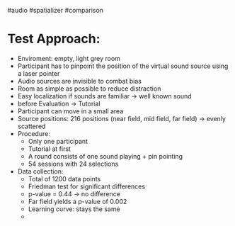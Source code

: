 #audio #spatializer #comparison

# Test Approach:

- Enviroment: empty, light grey room
- Participant has to pinpoint the position of the virtual sound source using a laser pointer
- Audio sources are invisible to combat bias
- Room as simple as possible to reduce distraction
- Easy localization if sounds are familiar -> well known sound
- before Evaluation -> Tutorial
- Participant can move in a small area
- Source positions: 216 positions (near field, mid field, far field) -> evenly scattered
- Procedure:
	- Only one participant
	- Tutorial at first
	- A round consists of one sound playing + pin pointing
	- 54 sessions with 24 selections
- Data collection:
	- Total of 1200 data points
	- Friedman test for significant differences
	- p-value = 0.44 -> no difference
	- Far field yields a p-value of 0.002
	- Learning curve: stays the same
	- 